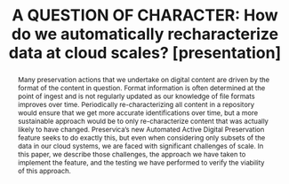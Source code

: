 ---
abstract: Many preservation actions that we undertake on digital content are driven
  by the format of the content in question. Format information is often determined
  at the point of ingest and is not regularly updated as our knowledge of file formats
  improves over time. Periodically re-characterizing all content in a repository would
  ensure that we get more accurate identifications over time, but a more sustainable
  approach would be to only re-characterize content that was actually likely to have
  changed. Preservica’s new Automated Active Digital Preservation feature seeks to
  do exactly this, but even when considering only subsets of the data in our cloud
  systems, we are faced with significant challenges of scale. In this paper, we describe
  those challenges, the approach we have taken to implement the feature, and the testing
  we have performed to verify the viability of this approach.
creators:
- O’Sullivan, Jack
- Clipsham, David
- Smith, Richard
date: null
document_url: https://www.ideals.illinois.edu/items/128859/bitstreams/430312/data.pdf
grand_parent: iPRES
institutions: []
keywords:
- scalability
- automation
- characterization
- preservation actions
landing_page_url: https://hdl.handle.net/2142/121665
language: eng
layout: publication
license: CC-BY 4.0 International
notes_url: null
parent: iPRES 2023
presentation_url: null
size: null
source_name: iPRES
title: 'A QUESTION OF CHARACTER: How do we automatically recharacterize data at cloud
  scales? [presentation]'
type: presentation
year: 2023
---